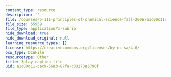```yaml
---
content_type: resource
description: ''
file: /courses/5-111-principles-of-chemical-science-fall-2008/a1c00c11cac9568387fac33273e5790f_sQx1Y_CArYA.vtt
file_size: 55959
file_type: application/x-subrip
hide_download: true
hide_download_original: null
learning_resource_types: []
license: https://creativecommons.org/licenses/by-nc-sa/4.0/
ocw_type: OCWFile
resourcetype: Other
title: 3play caption file
uid: a1c00c11-cac9-5683-87fa-c33273e5790f
---
```

